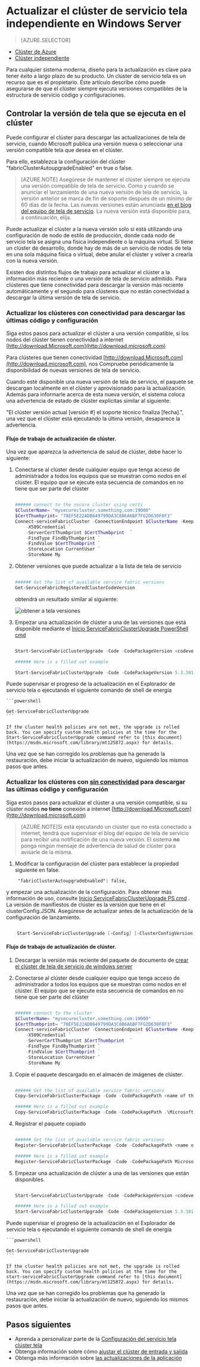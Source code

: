 <properties
   pageTitle="Actualizar un clúster de tela de servicio independiente en Windows Server | Microsoft Azure"
   description="Actualizar el código de servicio tela o la configuración que se ejecuta un clúster de tela de servicio independiente, incluida la configuración de modo de actualización de clúster"
   services="service-fabric"
   documentationCenter=".net"
   authors="ChackDan"
   manager="timlt"
   editor=""/>

<tags
   ms.service="service-fabric"
   ms.devlang="dotnet"
   ms.topic="article"
   ms.tgt_pltfrm="na"
   ms.workload="na"
   ms.date="10/10/2016"
   ms.author="chackdan"/>


# <a name="upgrade-your-standalone-service-fabric-cluster-on-windows-server"></a>Actualizar el clúster de servicio tela independiente en Windows Server

> [AZURE.SELECTOR]
- [Clúster de Azure](service-fabric-cluster-upgrade.md)
- [Clúster independiente](service-fabric-cluster-upgrade-windows-server.md)

Para cualquier sistema moderna, diseño para la actualización es clave para tener éxito a largo plazo de su producto. Un clúster de servicio tela es un recurso que es el propietario. Este artículo describe cómo puede asegurarse de que el clúster siempre ejecuta versiones compatibles de la estructura de servicio código y configuraciones.

## <a name="controlling-the-fabric-version-that-runs-on-your-cluster"></a>Controlar la versión de tela que se ejecuta en el clúster

Puede configurar el clúster para descargar las actualizaciones de tela de servicio, cuando Microsoft publica una versión nueva o seleccionar una versión compatible tela que desea en el clúster. 

Para ello, establezca la configuración del clúster "fabricClusterAutoupgradeEnabled" en true o false.


>[AZURE.NOTE] Asegúrese de mantener el clúster siempre se ejecuta una versión compatible de tela de servicio. Como y cuando se anunciar el lanzamiento de una nueva versión de tela de servicio, la versión anterior se marca de fin de soporte después de un mínimo de 60 días de la fecha. Las nuevas versiones están anunciada [en el blog del equipo de tela de servicio](https://blogs.msdn.microsoft.com/azureservicefabric/ ). La nueva versión está disponible para, a continuación, elija. 


Puede actualizar el clúster a la nueva versión solo si está utilizando una configuración de nodo de estilo de producción, donde cada nodo de servicio tela se asigna una física independiente o la máquina virtual. Si tiene un clúster de desarrollo, donde hay de más de un servicio de nodos de tela en una sola máquina física o virtual, debe anular el clúster y volver a crearla con la nueva versión.


Existen dos distintos flujos de trabajo para actualizar el clúster a la información más reciente o una versión de tela de servicio admitido. Para clústeres que tiene conectividad para descargar la versión más reciente automáticamente y el segundo para clústeres que no están conectividad a descargar la última versión de tela de servicio.

### <a name="upgrade-the-clusters-with-connectivity-to-download-the-latest-code-and-configuration"></a>Actualizar los clústeres con conectividad para descargar las últimas código y configuración 

Siga estos pasos para actualizar el clúster a una versión compatible, si los nodos del clúster tienen conectividad a internet [http://download.Microsoft.com](http://download.microsoft.com) 

Para clústeres que tienen conectividad [http://download.Microsoft.com](http://download.microsoft.com), nos Compruebe periódicamente la disponibilidad de nuevas versiones de tela de servicio.


Cuando esté disponible una nueva versión de tela de servicio, el paquete se descargan localmente en el clúster y aprovisionado para la actualización. Además para informarle acerca de esta nueva versión, el sistema coloca una advertencia de estado de clúster explícitas similar al siguiente:

"El clúster versión actual [versión #] el soporte técnico finaliza [fecha].", una vez que el clúster está ejecutando la última versión, desaparece la advertencia.


#### <a name="cluster-upgrade-workflow"></a>Flujo de trabajo de actualización de clúster.
 
Una vez que aparezca la advertencia de salud de clúster, debe hacer lo siguiente:

1. Conectarse al clúster desde cualquier equipo que tenga acceso de administrador a todos los equipos que se muestran como nodos en el clúster. El equipo que se ejecute esta secuencia de comandos en no tiene que ser parte del clúster

    ```powershell

    ###### connect to the secure cluster using certs
    $ClusterName= "mysecurecluster.something.com:19000"
    $CertThumbprint= "70EF5E22ADB649799DA3C8B6A6BF7FG2D630F8F3" 
    Connect-serviceFabricCluster -ConnectionEndpoint $ClusterName -KeepAliveIntervalInSec 10 `
        -X509Credential `
        -ServerCertThumbprint $CertThumbprint  `
        -FindType FindByThumbprint `
        -FindValue $CertThumbprint `
        -StoreLocation CurrentUser `
        -StoreName My
    ```

2. Obtener versiones que puede actualizar a la lista de tela de servicio

    ```powershell

    ###### Get the list of available service fabric versions 
    Get-ServiceFabricRegisteredClusterCodeVersion
    ```

    obtendrá un resultado similar al siguiente:

    ![obtener a tela versiones][getfabversions]

3. Empezar una actualización de clúster a una de las versiones que está disponible mediante el [Inicio ServiceFabricClusterUpgrade PowerShell cmd](https://msdn.microsoft.com/library/mt125872.aspx)

    ```Powershell

    Start-ServiceFabricClusterUpgrade -Code -CodePackageVersion <codeversion#> -Monitored -FailureAction Rollback

    ###### Here is a filled out example

    Start-ServiceFabricClusterUpgrade -Code -CodePackageVersion 5.3.301.9590 -Monitored -FailureAction Rollback
    
    ```
Puede supervisar el progreso de la actualización en el Explorador de servicio tela o ejecutando el siguiente comando de shell de energía

    ```powershell

    Get-ServiceFabricClusterUpgrade
    ```

    If the cluster health policies are not met, the upgrade is rolled back. You can specify custom health policies at the time for the Start-ServiceFabricClusterUpgrade command refer to [this document](https://msdn.microsoft.com/library/mt125872.aspx) for details. 

Una vez que se han corregido los problemas que ha generado la restauración, debe iniciar la actualización de nuevo, siguiendo los mismos pasos que antes.


### <a name="upgrade-the-clusters-with-uno-connectivityu-to-download-the-latest-code-and-configuration"></a>Actualizar los clústeres con <U>sin conectividad</u> para descargar las últimas código y configuración

Siga estos pasos para actualizar el clúster a una versión compatible, si su clúster nodos **no tiene** conexión a internet [http://download.Microsoft.com](http://download.microsoft.com) 


>[AZURE.NOTE]Si está ejecutando un clúster que no está conectado a internet, tendrá que supervisar el blog del equipo de tela de servicio para recibir una notificación de una nueva versión. El sistema **no** ponga ningún mensaje de advertencia de salud de clúster para avisarle de la misma.  

1. Modificar la configuración del clúster para establecer la propiedad siguiente en false.

        "fabricClusterAutoupgradeEnabled": false,

y empezar una actualización de la configuración. Para obtener más información de uso, consulte [Inicio ServiceFabricClusterUpgrade PS cmd](https://msdn.microsoft.com/library/mt125872.aspx) . La versión de manifiestos de clúster es la versión que tiene en el clusterConfig.JSON. Asegúrese de actualizar antes de la actualización de la configuración de lanzamiento.

```powershell

    Start-ServiceFabricClusterUpgrade [-Config] [-ClusterConfigVersion] -FailureAction Rollback -Monitored 

```

#### <a name="cluster-upgrade-workflow"></a>Flujo de trabajo de actualización de clúster.
 


1. Descargar la versión más reciente del paquete de documento de [crear el clúster de tela de servicio de windows server](service-fabric-cluster-creation-for-windows-server.md) 


1. Conectarse al clúster desde cualquier equipo que tenga acceso de administrador a todos los equipos que se muestran como nodos en el clúster. El equipo que se ejecute esta secuencia de comandos en no tiene que ser parte del clúster 

    ```powershell

    ###### connect to the cluster
    $ClusterName= "mysecurecluster.something.com:19000"
    $CertThumbprint= "70EF5E22ADB649799DA3C8B6A6BF7FG2D630F8F3" 
    Connect-serviceFabricCluster -ConnectionEndpoint $ClusterName -KeepAliveIntervalInSec 10 `
        -X509Credential `
        -ServerCertThumbprint $CertThumbprint  `
        -FindType FindByThumbprint `
        -FindValue $CertThumbprint `
        -StoreLocation CurrentUser `
        -StoreName My
    ```

2. Copie el paquete descargado en el almacén de imágenes de clúster.

    ```powershell

    ###### Get the list of available service fabric versions 
    Copy-ServiceFabricClusterPackage -Code -CodePackagePath <name of the .cab file including the path to it> -ImageStoreConnectionString "fabric:ImageStore"

    ###### Here is a filled out example
    Copy-ServiceFabricClusterPackage -Code -CodePackagePath .\MicrosoftAzureServiceFabric.5.3.301.9590.cab -ImageStoreConnectionString "fabric:ImageStore"


    ```

2. Registrar el paquete copiado 

    ```powershell

    ###### Get the list of available service fabric versions 
    Register-ServiceFabricClusterPackage -Code -CodePackagePath <name of the .cab file> 

    ###### Here is a filled out example
    Register-ServiceFabricClusterPackage -Code -CodePackagePath MicrosoftAzureServiceFabric.5.3.301.9590.cab

     ```


3. Empezar una actualización de clúster a una de las versiones que están disponibles. 

    ```Powershell

    Start-ServiceFabricClusterUpgrade -Code -CodePackageVersion <codeversion#> -Monitored -FailureAction Rollback

    ###### Here is a filled out example
    Start-ServiceFabricClusterUpgrade -Code -CodePackageVersion 5.3.301.9590 -Monitored -FailureAction Rollback
    
    ```
Puede supervisar el progreso de la actualización en el Explorador de servicio tela o ejecutando el siguiente comando de shell de energía

    ```powershell

    Get-ServiceFabricClusterUpgrade
    ```

    If the cluster health policies are not met, the upgrade is rolled back. You can specify custom health policies at the time for the start-serviceFabricClusterUpgrade command refer to [this document](https://msdn.microsoft.com/library/mt125872.aspx) for details. 

Una vez que se han corregido los problemas que ha generado la restauración, debe iniciar la actualización de nuevo, siguiendo los mismos pasos que antes.



## <a name="next-steps"></a>Pasos siguientes
- Aprenda a personalizar parte de la [Configuración del servicio tela clúster tela](service-fabric-cluster-fabric-settings.md)
- Obtenga información sobre cómo [ajustar el clúster de entrada y salida](service-fabric-cluster-scale-up-down.md)
- Obtenga más información sobre [las actualizaciones de la aplicación](service-fabric-application-upgrade.md)

<!--Image references-->
[getfabversions]: ./media/service-fabric-cluster-upgrade-windows-server/getfabversions.PNG
